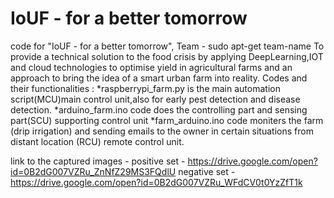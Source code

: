 # IoUF - for a better tomorrow
code for "IoUF - for a better tomorrow", Team - sudo apt-get team-name
To provide a technical solution to the food crisis by applying DeepLearning,IOT and cloud technologies to optimise yield in agricultural farms and an approach to bring the idea of a smart urban farm into reality.
Codes and their functionalities :
*raspberrypi_farm.py is the main automation script(MCU)main control unit,also for early pest detection and disease detection.
*arduino_farm.ino code does the controlling part and sensing part(SCU) supporting control unit
*farm_arduino.ino code moniters the farm (drip irrigation) and sending emails to the owner in certain situations from  distant location 
(RCU) remote control unit.


link to the captured images - 
positive set -  https://drive.google.com/open?id=0B2dG007VZRu_ZnNfZ29MS3FQdlU
negative set -  https://drive.google.com/open?id=0B2dG007VZRu_WFdCV0t0YzZfT1k
